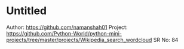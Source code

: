 # Untitled

Author: https://github.com/namanshah01
Project: https://github.com/Python-World/python-mini-projects/tree/master/projects/Wikipedia_search_wordcloud
SR No: 84